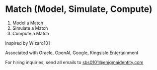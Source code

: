 # Match (Model, Simulate, Compute)
1. Model a Match
2. Simulate a Match
3. Compute a Match

Inspired by Wizard101

Associated with Oracle, OpenAI, Google, Kingsisle Entertainment

For hiring inquiries, send all emails to sbs0101@enigmaidentity.com
